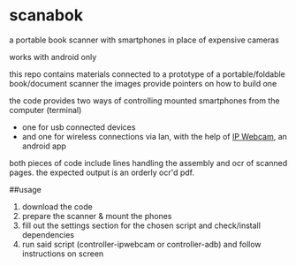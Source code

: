 # scanabok
a portable book scanner with smartphones in place of expensive cameras

works with android only

this repo contains materials connected to a prototype of a portable/foldable book/document scanner
the images provide pointers on how to build one

the code provides two ways of controlling mounted smartphones from the computer (terminal)
- one for usb connected devices
- and one for wireless connections via lan, with the help of [IP Webcam](https://play.google.com/store/apps/details?id=com.pas.webcam&hl=en_US), an android app

both pieces of code include lines handling the assembly and ocr of scanned pages.
the expected output is an orderly ocr'd pdf. 



##usage
1. download the code
2. prepare the scanner & mount the phones
3. fill out the settings section for the chosen script and check/install dependencies
4. run said script (controller-ipwebcam or controller-adb) and follow instructions on screen
